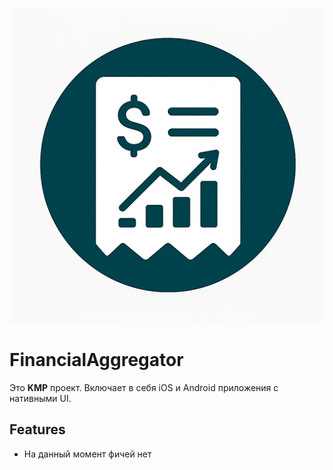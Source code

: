 ![Логотип](logo512x512.png)

# FinancialAggregator

Это **KMP** проект. Включает в себя iOS и Android приложения с нативными UI.

## Features

* На данный момент фичей нет


